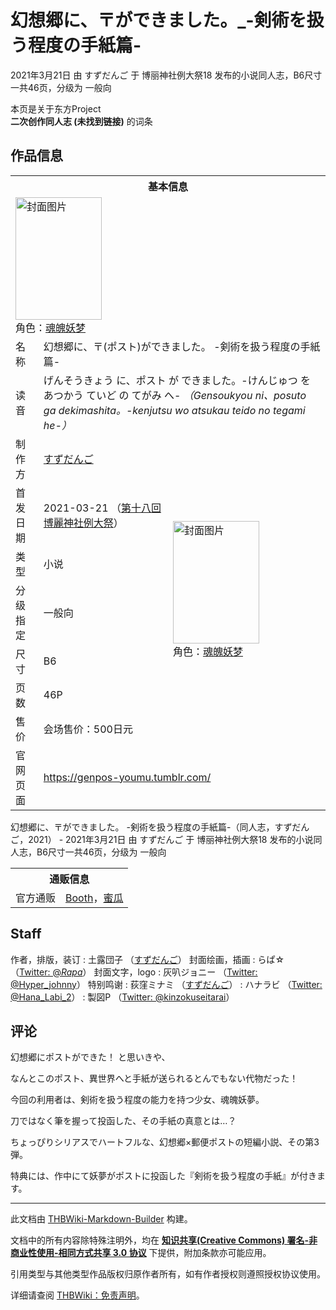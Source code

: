 # 幻想郷に、〒ができました。_-剣術を扱う程度の手紙篇-

<!-- source html: G:\repos\THBWiki-Markdown-Builder\THBWikiMarkdown\Temp\main\1\18\ns0%3A%E5%B9%BB%E6%83%B3%E9%83%B7%E3%81%AB%E3%80%81%E3%80%92%E3%81%8C%E3%81%A7%E3%81%8D%E3%81%BE%E3%81%97%E3%81%9F%E3%80%82_-%E5%89%A3%E8%A1%93%E3%82%92%E6%89%B1%E3%81%86%E7%A8%8B%E5%BA%A6%E3%81%AE%E6%89%8B%E7%B4%99%E7%AF%87-.html -->

2021年3月21日 由 すずだんご 于 博丽神社例大祭18 发布的小说同人志，B6尺寸一共46页，分级为 一般向

本页是关于东方Project  
 **二次创作同人志 (未找到链接)** 的词条
## 作品信息

<table><tbody><tr><th colspan="3">基本信息</th></tr><tr><td class="cover-artwork-mobile" colspan="2"><a href="/%E6%96%87%E4%BB%B6:%E5%B9%BB%E6%83%B3%E9%83%B7%E3%81%AB%E3%80%81%E3%80%92%E3%81%8C%E3%81%A7%E3%81%8D%E3%81%BE%E3%81%97%E3%81%9F%E3%80%82_-%E5%89%A3%E8%A1%93%E3%82%92%E6%89%B1%E3%81%86%E7%A8%8B%E5%BA%A6%E3%81%AE%E6%89%8B%E7%B4%99%E7%AF%87-%E5%B0%81%E9%9D%A2.jpg" class="image" title="封面图片"><img alt="封面图片" src="https://upload.thwiki.cc/thumb/2/2b/%E5%B9%BB%E6%83%B3%E9%83%B7%E3%81%AB%E3%80%81%E3%80%92%E3%81%8C%E3%81%A7%E3%81%8D%E3%81%BE%E3%81%97%E3%81%9F%E3%80%82_-%E5%89%A3%E8%A1%93%E3%82%92%E6%89%B1%E3%81%86%E7%A8%8B%E5%BA%A6%E3%81%AE%E6%89%8B%E7%B4%99%E7%AF%87-%E5%B0%81%E9%9D%A2.jpg/138px-%E5%B9%BB%E6%83%B3%E9%83%B7%E3%81%AB%E3%80%81%E3%80%92%E3%81%8C%E3%81%A7%E3%81%8D%E3%81%BE%E3%81%97%E3%81%9F%E3%80%82_-%E5%89%A3%E8%A1%93%E3%82%92%E6%89%B1%E3%81%86%E7%A8%8B%E5%BA%A6%E3%81%AE%E6%89%8B%E7%B4%99%E7%AF%87-%E5%B0%81%E9%9D%A2.jpg" decoding="async" loading="lazy" width="138" height="196" srcset="https://upload.thwiki.cc/thumb/2/2b/%E5%B9%BB%E6%83%B3%E9%83%B7%E3%81%AB%E3%80%81%E3%80%92%E3%81%8C%E3%81%A7%E3%81%8D%E3%81%BE%E3%81%97%E3%81%9F%E3%80%82_-%E5%89%A3%E8%A1%93%E3%82%92%E6%89%B1%E3%81%86%E7%A8%8B%E5%BA%A6%E3%81%AE%E6%89%8B%E7%B4%99%E7%AF%87-%E5%B0%81%E9%9D%A2.jpg/207px-%E5%B9%BB%E6%83%B3%E9%83%B7%E3%81%AB%E3%80%81%E3%80%92%E3%81%8C%E3%81%A7%E3%81%8D%E3%81%BE%E3%81%97%E3%81%9F%E3%80%82_-%E5%89%A3%E8%A1%93%E3%82%92%E6%89%B1%E3%81%86%E7%A8%8B%E5%BA%A6%E3%81%AE%E6%89%8B%E7%B4%99%E7%AF%87-%E5%B0%81%E9%9D%A2.jpg 1.5x, https://upload.thwiki.cc/thumb/2/2b/%E5%B9%BB%E6%83%B3%E9%83%B7%E3%81%AB%E3%80%81%E3%80%92%E3%81%8C%E3%81%A7%E3%81%8D%E3%81%BE%E3%81%97%E3%81%9F%E3%80%82_-%E5%89%A3%E8%A1%93%E3%82%92%E6%89%B1%E3%81%86%E7%A8%8B%E5%BA%A6%E3%81%AE%E6%89%8B%E7%B4%99%E7%AF%87-%E5%B0%81%E9%9D%A2.jpg/276px-%E5%B9%BB%E6%83%B3%E9%83%B7%E3%81%AB%E3%80%81%E3%80%92%E3%81%8C%E3%81%A7%E3%81%8D%E3%81%BE%E3%81%97%E3%81%9F%E3%80%82_-%E5%89%A3%E8%A1%93%E3%82%92%E6%89%B1%E3%81%86%E7%A8%8B%E5%BA%A6%E3%81%AE%E6%89%8B%E7%B4%99%E7%AF%87-%E5%B0%81%E9%9D%A2.jpg 2x" data-file-width="1764" data-file-height="2508"></a><div class="cover-char">角色：<a href="./魂魄妖梦.md" title="魂魄妖梦">魂魄妖梦</a></div></td>
</tr><tr><td class="label">名称</td><td colspan="2"> 幻想郷に、〒(ポスト)ができました。 -剣術を扱う程度の手紙篇- </td></tr><tr><td class="label">读音</td><td colspan="2"> げんそうきょう に、ポスト が できました。-けんじゅつ を あつかう ていど の てがみ へ- <i>（Gensoukyou ni、posuto ga dekimashita。-kenjutsu wo atsukau teido no tegami he-）</i> </td></tr><tr><td class="label">制作方</td><td><a href="./すずだんご.md" title="すずだんご">すずだんご</a></td><td class="cover-artwork" rowspan="7" style="min-width:196px;"><a href="/%E6%96%87%E4%BB%B6:%E5%B9%BB%E6%83%B3%E9%83%B7%E3%81%AB%E3%80%81%E3%80%92%E3%81%8C%E3%81%A7%E3%81%8D%E3%81%BE%E3%81%97%E3%81%9F%E3%80%82_-%E5%89%A3%E8%A1%93%E3%82%92%E6%89%B1%E3%81%86%E7%A8%8B%E5%BA%A6%E3%81%AE%E6%89%8B%E7%B4%99%E7%AF%87-%E5%B0%81%E9%9D%A2.jpg" class="image" title="封面图片"><img alt="封面图片" src="https://upload.thwiki.cc/thumb/2/2b/%E5%B9%BB%E6%83%B3%E9%83%B7%E3%81%AB%E3%80%81%E3%80%92%E3%81%8C%E3%81%A7%E3%81%8D%E3%81%BE%E3%81%97%E3%81%9F%E3%80%82_-%E5%89%A3%E8%A1%93%E3%82%92%E6%89%B1%E3%81%86%E7%A8%8B%E5%BA%A6%E3%81%AE%E6%89%8B%E7%B4%99%E7%AF%87-%E5%B0%81%E9%9D%A2.jpg/138px-%E5%B9%BB%E6%83%B3%E9%83%B7%E3%81%AB%E3%80%81%E3%80%92%E3%81%8C%E3%81%A7%E3%81%8D%E3%81%BE%E3%81%97%E3%81%9F%E3%80%82_-%E5%89%A3%E8%A1%93%E3%82%92%E6%89%B1%E3%81%86%E7%A8%8B%E5%BA%A6%E3%81%AE%E6%89%8B%E7%B4%99%E7%AF%87-%E5%B0%81%E9%9D%A2.jpg" decoding="async" loading="lazy" width="138" height="196" srcset="https://upload.thwiki.cc/thumb/2/2b/%E5%B9%BB%E6%83%B3%E9%83%B7%E3%81%AB%E3%80%81%E3%80%92%E3%81%8C%E3%81%A7%E3%81%8D%E3%81%BE%E3%81%97%E3%81%9F%E3%80%82_-%E5%89%A3%E8%A1%93%E3%82%92%E6%89%B1%E3%81%86%E7%A8%8B%E5%BA%A6%E3%81%AE%E6%89%8B%E7%B4%99%E7%AF%87-%E5%B0%81%E9%9D%A2.jpg/207px-%E5%B9%BB%E6%83%B3%E9%83%B7%E3%81%AB%E3%80%81%E3%80%92%E3%81%8C%E3%81%A7%E3%81%8D%E3%81%BE%E3%81%97%E3%81%9F%E3%80%82_-%E5%89%A3%E8%A1%93%E3%82%92%E6%89%B1%E3%81%86%E7%A8%8B%E5%BA%A6%E3%81%AE%E6%89%8B%E7%B4%99%E7%AF%87-%E5%B0%81%E9%9D%A2.jpg 1.5x, https://upload.thwiki.cc/thumb/2/2b/%E5%B9%BB%E6%83%B3%E9%83%B7%E3%81%AB%E3%80%81%E3%80%92%E3%81%8C%E3%81%A7%E3%81%8D%E3%81%BE%E3%81%97%E3%81%9F%E3%80%82_-%E5%89%A3%E8%A1%93%E3%82%92%E6%89%B1%E3%81%86%E7%A8%8B%E5%BA%A6%E3%81%AE%E6%89%8B%E7%B4%99%E7%AF%87-%E5%B0%81%E9%9D%A2.jpg/276px-%E5%B9%BB%E6%83%B3%E9%83%B7%E3%81%AB%E3%80%81%E3%80%92%E3%81%8C%E3%81%A7%E3%81%8D%E3%81%BE%E3%81%97%E3%81%9F%E3%80%82_-%E5%89%A3%E8%A1%93%E3%82%92%E6%89%B1%E3%81%86%E7%A8%8B%E5%BA%A6%E3%81%AE%E6%89%8B%E7%B4%99%E7%AF%87-%E5%B0%81%E9%9D%A2.jpg 2x" data-file-width="1764" data-file-height="2508"></a><div class="cover-char">角色：<a href="./魂魄妖梦.md" title="魂魄妖梦">魂魄妖梦</a></div></td>
</tr><tr><td class="label">首发日期</td><td>2021-03-21&#160;（<a href="/展会作品列表?e=%E5%8D%9A%E4%B8%BD%E7%A5%9E%E7%A4%BE%E4%BE%8B%E5%A4%A7%E7%A5%AD%2318">第十八回 博麗神社例大祭</a>）</td></tr><tr><td class="label">类型</td><td>小说</td></tr><tr><td class="label">分级指定</td><td>一般向</td></tr><tr><td class="label">尺寸</td><td>B6</td></tr><tr><td class="label">页数</td><td>46P</td></tr><tr><td class="label">售价</td><td>会场售价：500日元</td></tr>
<tr><td class="label">官网页面</td><td colspan="2"><a rel="nofollow" class="external free" href="https://genpos-youmu.tumblr.com/">https://genpos-youmu.tumblr.com/</a></td></tr></tbody></table>

幻想郷に、〒ができました。 -剣術を扱う程度の手紙篇-（同人志，すずだんご，2021） - 2021年3月21日 由 すずだんご 于 博丽神社例大祭18 发布的小说同人志，B6尺寸一共46页，分级为 一般向

<table><tbody><tr><th colspan="3">通贩信息</th></tr><tr><td class="label">官方通贩</td><td colspan="2"><a rel="nofollow" class="external text" href="https://suzudango.booth.pm/items/2828093">Booth</a>，<a rel="nofollow" class="external text" href="https://www.melonbooks.co.jp/detail/detail.php?product_id=827115">蜜瓜</a></td></tr></tbody></table>


## Staff
作者，排版，装订
: 土露団子 （[すずだんご](./すずだんご.md)）
封面绘画，插画
: らぱ☆ （[Twitter: @_Rapa_](https://twitter.com/_Rapa_)）
封面文字，logo
: 灰叭ジョニー （[Twitter: @Hyper_johnny](https://twitter.com/Hyper_johnny)）
特别鸣谢
: 荻窪ミナミ （[すずだんご](./すずだんご.md)）
: ハナラビ （[Twitter: @Hana_Labi_2](https://twitter.com/Hana_Labi_2)）
: 製図P （[Twitter: @kinzokuseitarai](https://twitter.com/kinzokuseitarai)）

## 评论

  
幻想郷にポストができた！ と思いきや、  

なんとこのポスト、異世界へと手紙が送られるとんでもない代物だった！  

今回の利用者は、剣術を扱う程度の能力を持つ少女、魂魄妖夢。  

刀ではなく筆を握って投函した、その手紙の真意とは…？  

ちょっぴりシリアスでハートフルな、幻想郷×郵便ポストの短編小説、その第3弾。  

  

特典には、作中にて妖夢がポストに投函した『剣術を扱う程度の手紙』が付きます。
  


  
  

  





---

此文档由 [THBWiki-Markdown-Builder](https://github.com/Delsin-Yu/THBWiki-Markdown-Builder) 构建。

文档中的所有内容除特殊注明外，均在 [**知识共享(Creative Commons) 署名-非商业性使用-相同方式共享 3.0 协议**](https://creativecommons.org/licenses/by-sa/3.0/deed.zh-hans) 下提供，附加条款亦可能应用。

引用类型与其他类型作品版权归原作者所有，如有作者授权则遵照授权协议使用。

详细请查阅 [THBWiki：免责声明](https://thbwiki.cc/THBWiki:%E5%85%8D%E8%B4%A3%E5%A3%B0%E6%98%8E)。

